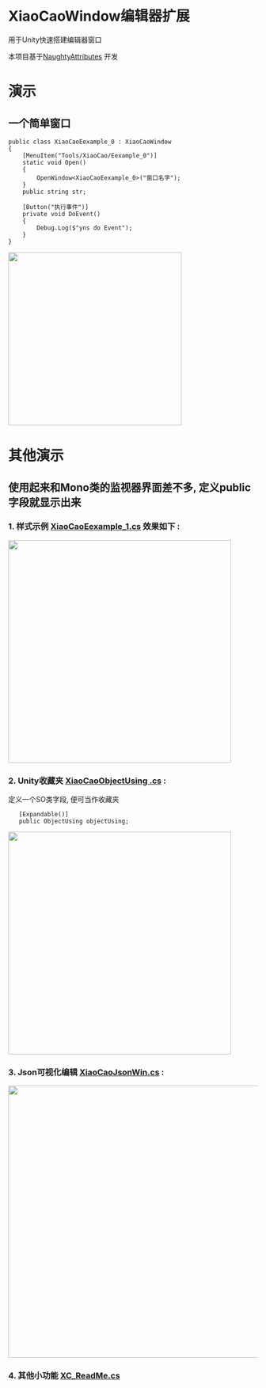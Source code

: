 # XiaoCaoWindow编辑器扩展

用于Unity快速搭建编辑器窗口 

本项目基于[NaughtyAttributes](https://github.com/dbrizov/NaughtyAttributes) 开发
 
# 演示 

## 一个简单窗口
```
public class XiaoCaoEexample_0 : XiaoCaoWindow
{
    [MenuItem("Tools/XiaoCao/Eexample_0")]
    static void Open()
    {
        OpenWindow<XiaoCaoEexample_0>("窗口名字");
    }
    public string str;

    [Button("执行事件")]
    private void DoEvent()
    {
        Debug.Log($"yns do Event");
    }
}
 ```


<img src="https://github.com/smartgrass/XiaoCaoTools/blob/main/GitImages/win0.png" width= "350"/>



# 其他演示

## 使用起来和Mono类的监视器界面差不多, 定义public字段就显示出来

### 1. 样式示例 [XiaoCaoEexample_1.cs](https://github.com/smartgrass/XiaoCaoTools/blob/main/Assets/XiaoCaoTools/Main/Editor/XiaoCaoEexample_1.cs) 效果如下 :

<img src="https://github.com/smartgrass/XiaoCaoTools/blob/main/GitImages/win1.png" width= "450"/>




### 2. Unity收藏夹 [XiaoCaoObjectUsing .cs](https://github.com/smartgrass/XiaoCaoTools/blob/main/Assets/XiaoCaoTools/Main/Editor/XiaoCaoObjectUsing.cs) :
定义一个SO类字段, 便可当作收藏夹
 ```
    [Expandable()]
    public ObjectUsing objectUsing;
 ```


<img src="https://github.com/smartgrass/XiaoCaoTools/blob/main/GitImages/win2.png" width= "450"/>

### 3. Json可视化编辑 [XiaoCaoJsonWin.cs](https://github.com/smartgrass/XiaoCaoTools/blob/main/Assets/XiaoCaoTools/Main/Editor/XiaoCaoJsonWin.cs) :

<img src="https://github.com/smartgrass/XiaoCaoTools/blob/main/GitImages/win4.png" width= "550"/>

### 4. 其他小功能 [XC_ReadMe.cs](https://github.com/smartgrass/XiaoCaoTools/blob/main/Assets/XiaoCaoTools/Main/Editor/XC_ReadMe.cs)

